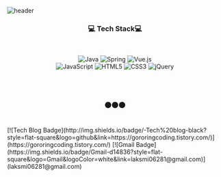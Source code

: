 
![header](https://capsule-render.vercel.app/api?type=slice&color=ff8a80&height=300&section=header&text=YOSEPHLEE)









<h3 align="center">💻 Tech Stack💻</h3><br/>
                            
<div align=center>                            

  ![Java](https://img.shields.io/badge/java-%23ED8B00.svg?style=for-the-badge&logo=java&logoColor=white)  ![Spring](https://img.shields.io/badge/spring-%236DB33F.svg?style=for-the-badge&logo=spring&logoColor=white) ![Vue.js](https://img.shields.io/badge/vuejs-%2335495e.svg?style=for-the-badge&logo=vuedotjs&logoColor=%234FC08D)<br/>
  ![JavaScript](https://img.shields.io/badge/javascript-%23323330.svg?style=for-the-badge&logo=javascript&logoColor=%23F7DF1E) 	 ![HTML5](https://img.shields.io/badge/html5-%23E34F26.svg?style=for-the-badge&logo=html5&logoColor=white) ![CSS3](https://img.shields.io/badge/css3-%231572B6.svg?style=for-the-badge&logo=css3&logoColor=white)  ![jQuery](https://img.shields.io/badge/jquery-%230769AD.svg?style=for-the-badge&logo=jquery&logoColor=white)

</div><br/><br/>
  <h3 align="center">⚫⚫⚫</h3><br>
  [![Tech Blog Badge](http://img.shields.io/badge/-Tech%20blog-black?style=flat-square&logo=github&link=https://gororingcoding.tistory.com/)](https://gororingcoding.tistory.com/)
   [![Gmail Badge](https://img.shields.io/badge/Gmail-d14836?style=flat-square&logo=Gmail&logoColor=white&link=laksmi06281@gmail.com)](laksmi06281@gmail.com)
  
